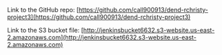 Link to the GitHub repo:
[https://github.com/call900913/dend-rchristy-project3](https://github.com/call900913/dend-rchristy-project3)

Link to the S3 bucket file:
[http://jenkinsbucket6632.s3-website.us-east-2.amazonaws.com](http://jenkinsbucket6632.s3-website.us-east-2.amazonaws.com)
